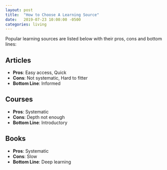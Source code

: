 ```yaml
---
layout: post
title:  "How to Choose A Learning Source"
date:   2019-07-23 10:00:00 -0500
categories: living
---
```


Popular learning sources are listed below with their pros, cons and bottom lines:

## Articles

* **Pros**: Easy access, Quick
* **Cons**: Not systematic, Hard to fitter
* **Bottom Line**: Informed 

## Courses

* **Pros**: Systematic
* **Cons**: Depth not enough
* **Bottom Line**: Introductory

## Books

* **Pros**: Systematic
* **Cons**: Slow
* **Bottom Line**: Deep learning

